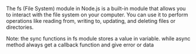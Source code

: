 The fs (File System) module in Node.js is a built-in module that allows you to interact with the file system on your computer. You can use it to perform operations like reading from, writing to, updating, and deleting files or directories.

Note:
   the sync functions in fs module stores a value in variable.
   while async method always get a callback function and give error or data